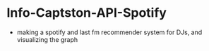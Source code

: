 # Info-Captston-API-Spotify

- making a spotify and last fm recommender system for DJs, and visualizing the graph
